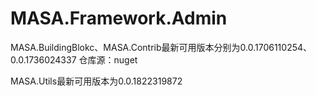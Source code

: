# MASA.Framework.Admin

MASA.BuildingBlokc、MASA.Contrib最新可用版本分别为0.0.1706110254、0.0.1736024337 仓库源：nuget

MASA.Utils最新可用版本为0.0.1822319872